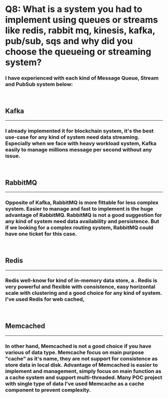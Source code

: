 # Q8: What is a system you had to implement using queues or streams like redis, rabbit mq, kinesis, kafka, pub/sub, sqs and why did you choose the queueing or streaming system?

### I have experienced with each kind of Message Queue, Stream and PubSub system below:
</br>

## Kafka
---
### I already implemented it for blockchain system, it's the best use-case for any kind of system need data streaming. Especially when we face with heavy workload system, Kafka easily to manage millions message per second without any issue.
</br>

## RabbitMQ
---
### Opposite of Kafka, RabbitMQ is more fittable for less complex system. Easier to manage and fast to implement is the huge advantage of RabbitMQ. RabbitMQ is not a good suggestion for any kind of system need data availability and persistence. But if we looking for a complex routing system, RabbitMQ could have one ticket for this case.
</br>

## Redis
---
### Redis well-know for kind of in-memory data store, a . Redis is very powerful and flexible with consistence, easy horizontal scale with clustering and a good choice for any kind of system. I've used Redis for web cached, 

</br>

## Memcached
---
### In other hand, Memcached is not a good choice if you have various of data type. Memcache focus on main purpose "cache" as it's name, they are not support for consistence as store data in local disk. Advantage of Memcached is easier to implement and management, simply focus on main function as a cache system and support multi-threaded. Many POC project with single type of data I've used Memcache as a cache component to prevent complexity.
